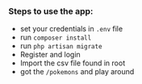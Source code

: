 ### Steps to use the app:
- set your credentials in `.env` file
- run `composer install`
- run `php artisan migrate`
- Register and login
- Import the csv file found in root
- got the `/pokemons` and play around 

